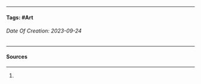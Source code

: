 __________________________________________________________________________
#### **Tags:** #Art
###### *Date Of Creation: 2023-09-24*
__________________________________________________________________________


#### Sources
__________________________________________________________________________
1. 